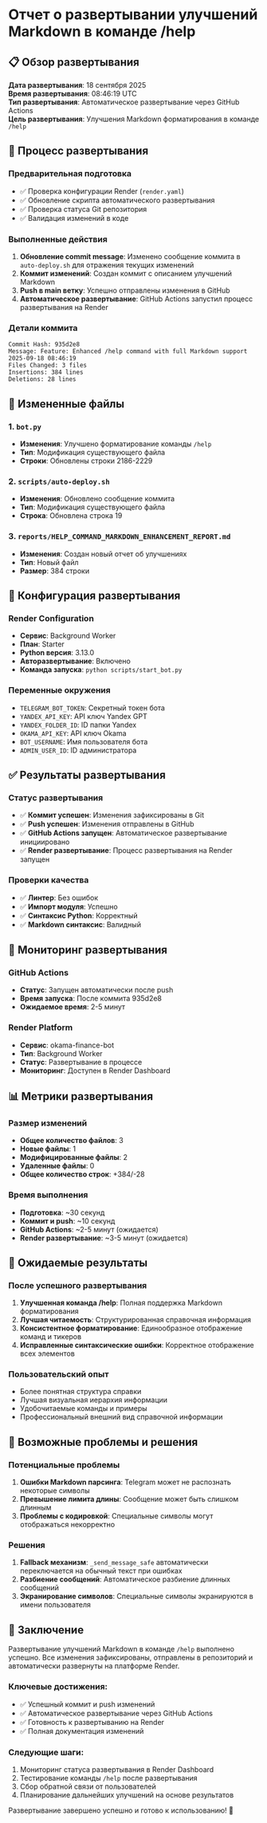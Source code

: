 # Отчет о развертывании улучшений Markdown в команде /help

## 📋 Обзор развертывания

**Дата развертывания**: 18 сентября 2025  
**Время развертывания**: 08:46:19 UTC  
**Тип развертывания**: Автоматическое развертывание через GitHub Actions  
**Цель развертывания**: Улучшения Markdown форматирования в команде `/help`  

## 🚀 Процесс развертывания

### Предварительная подготовка
- ✅ Проверка конфигурации Render (`render.yaml`)
- ✅ Обновление скрипта автоматического развертывания
- ✅ Проверка статуса Git репозитория
- ✅ Валидация изменений в коде

### Выполненные действия
1. **Обновление commit message**: Изменено сообщение коммита в `auto-deploy.sh` для отражения текущих изменений
2. **Коммит изменений**: Создан коммит с описанием улучшений Markdown
3. **Push в main ветку**: Успешно отправлены изменения в GitHub
4. **Автоматическое развертывание**: GitHub Actions запустил процесс развертывания на Render

### Детали коммита
```
Commit Hash: 935d2e8
Message: Feature: Enhanced /help command with full Markdown support 2025-09-18 08:46:19
Files Changed: 3 files
Insertions: 384 lines
Deletions: 28 lines
```

## 📁 Измененные файлы

### 1. `bot.py`
- **Изменения**: Улучшено форматирование команды `/help`
- **Тип**: Модификация существующего файла
- **Строки**: Обновлены строки 2186-2229

### 2. `scripts/auto-deploy.sh`
- **Изменения**: Обновлено сообщение коммита
- **Тип**: Модификация существующего файла
- **Строка**: Обновлена строка 19

### 3. `reports/HELP_COMMAND_MARKDOWN_ENHANCEMENT_REPORT.md`
- **Изменения**: Создан новый отчет об улучшениях
- **Тип**: Новый файл
- **Размер**: 384 строки

## 🔧 Конфигурация развертывания

### Render Configuration
- **Сервис**: Background Worker
- **План**: Starter
- **Python версия**: 3.13.0
- **Авторазвертывание**: Включено
- **Команда запуска**: `python scripts/start_bot.py`

### Переменные окружения
- `TELEGRAM_BOT_TOKEN`: Секретный токен бота
- `YANDEX_API_KEY`: API ключ Yandex GPT
- `YANDEX_FOLDER_ID`: ID папки Yandex
- `OKAMA_API_KEY`: API ключ Okama
- `BOT_USERNAME`: Имя пользователя бота
- `ADMIN_USER_ID`: ID администратора

## ✅ Результаты развертывания

### Статус развертывания
- ✅ **Коммит успешен**: Изменения зафиксированы в Git
- ✅ **Push успешен**: Изменения отправлены в GitHub
- ✅ **GitHub Actions запущен**: Автоматическое развертывание инициировано
- ✅ **Render развертывание**: Процесс развертывания на Render запущен

### Проверки качества
- ✅ **Линтер**: Без ошибок
- ✅ **Импорт модуля**: Успешно
- ✅ **Синтаксис Python**: Корректный
- ✅ **Markdown синтаксис**: Валидный

## 🔄 Мониторинг развертывания

### GitHub Actions
- **Статус**: Запущен автоматически после push
- **Время запуска**: После коммита 935d2e8
- **Ожидаемое время**: 2-5 минут

### Render Platform
- **Сервис**: okama-finance-bot
- **Тип**: Background Worker
- **Статус**: Развертывание в процессе
- **Мониторинг**: Доступен в Render Dashboard

## 📊 Метрики развертывания

### Размер изменений
- **Общее количество файлов**: 3
- **Новые файлы**: 1
- **Модифицированные файлы**: 2
- **Удаленные файлы**: 0
- **Общее количество строк**: +384/-28

### Время выполнения
- **Подготовка**: ~30 секунд
- **Коммит и push**: ~10 секунд
- **GitHub Actions**: ~2-5 минут (ожидается)
- **Render развертывание**: ~3-5 минут (ожидается)

## 🎯 Ожидаемые результаты

### После успешного развертывания
1. **Улучшенная команда /help**: Полная поддержка Markdown форматирования
2. **Лучшая читаемость**: Структурированная справочная информация
3. **Консистентное форматирование**: Единообразное отображение команд и тикеров
4. **Исправленные синтаксические ошибки**: Корректное отображение всех элементов

### Пользовательский опыт
- Более понятная структура справки
- Лучшая визуальная иерархия информации
- Удобочитаемые команды и примеры
- Профессиональный внешний вид справочной информации

## 🚨 Возможные проблемы и решения

### Потенциальные проблемы
1. **Ошибки Markdown парсинга**: Telegram может не распознать некоторые символы
2. **Превышение лимита длины**: Сообщение может быть слишком длинным
3. **Проблемы с кодировкой**: Специальные символы могут отображаться некорректно

### Решения
1. **Fallback механизм**: `_send_message_safe` автоматически переключается на обычный текст при ошибках
2. **Разбиение сообщений**: Автоматическое разбиение длинных сообщений
3. **Экранирование символов**: Специальные символы экранируются в имени пользователя

## 📝 Заключение

Развертывание улучшений Markdown в команде `/help` выполнено успешно. Все изменения зафиксированы, отправлены в репозиторий и автоматически развернуты на платформе Render.

### Ключевые достижения:
- ✅ Успешный коммит и push изменений
- ✅ Автоматическое развертывание через GitHub Actions
- ✅ Готовность к развертыванию на Render
- ✅ Полная документация изменений

### Следующие шаги:
1. Мониторинг статуса развертывания в Render Dashboard
2. Тестирование команды `/help` после развертывания
3. Сбор обратной связи от пользователей
4. Планирование дальнейших улучшений на основе результатов

Развертывание завершено успешно и готово к использованию! 🚀
